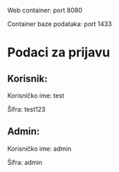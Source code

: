 Web container: port 8080

Container baze podataka: port 1433

# Podaci za prijavu

## Korisnik:

Korisničko ime: test

Šifra: test123

## Admin:

Korisničko ime: admin

Šifra: admin
